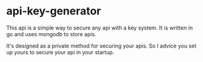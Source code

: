 # api-key-generator

This api is a simple way to secure any api with a key system. It is written in go and uses mongodb to store apis.

It's designed as a private method for securing your apis. So I advice you set up yours to secure your api in your startup.

